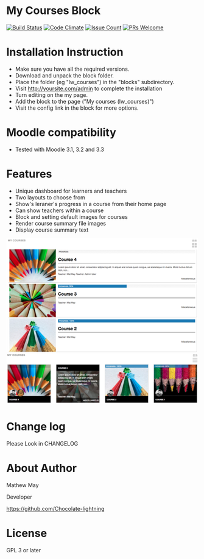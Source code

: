 # My Courses Block
[![Build Status](https://travis-ci.org/learningworks/moodle-block_lw_courses.svg?branch=master)](https://travis-ci.org/learningworks/moodle-block_lw_courses)
[![Code Climate](https://codeclimate.com/github/learningworks/moodle-block_lw_courses/badges/gpa.svg)](https://codeclimate.com/github/learningworks/moodle-block_lw_courses/)
[![Issue Count](https://lima.codeclimate.com/github/learningworks/moodle-block_lw_courses/badges/issue_count.svg)](https://lima.codeclimate.com/github/learningworks/moodle-block_lw_courses)
[![PRs Welcome](https://img.shields.io/badge/PRs-welcome-brightgreen.svg)](readme.md)

Installation Instruction
=====================

* Make sure you have all the required versions.
* Download and unpack the block folder.
* Place the folder (eg "lw_courses") in the "blocks" subdirectory.
* Visit http://yoursite.com/admin to complete the installation
* Turn editing on the my page.
* Add the block to the page ("My courses (lw_courses)")
* Visit the config link in the block for more options.

Moodle compatibility
=====================
* Tested with Moodle 3.1, 3.2 and 3.3

Features
====================
* Unique dashboard for learners and teachers
* Two layouts to choose from
* Show's leraner's progress in a course from their home page
* Can show teachers within a course
* Block and setting default images for courses
* Render course summary file images
* Display course summary text


![List styling](https://github.com/learningworks/moodle-block_lw_courses/raw/master/pix/list.png "List styling")
![Grid styling](https://github.com/learningworks/moodle-block_lw_courses/raw/master/pix/grid.png "Grid styling")

Change log
=====================
Please Look in CHANGELOG

About Author
=====================
Mathew May

Developer

https://github.com/Chocolate-lightning

License
=====================

GPL 3 or later